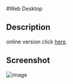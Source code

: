 #Web Desktop

## Description
online version click [here](https://lwvoid.github.io/web-desktop/index.html).

## Screenshot
![image](https://github.com/lwvoid/web-desktop/blob/master/screenshot/screenshot.png)
